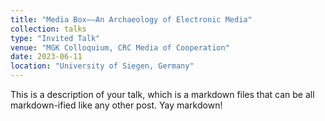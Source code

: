 ```yaml
---
title: "Media Box––An Archaeology of Electronic Media"
collection: talks
type: "Invited Talk"
venue: "MGK Colloquium, CRC Media of Cooperation"
date: 2023-06-11
location: "University of Siegen, Germany"
---
```


This is a description of your talk, which is a markdown files that can be all markdown-ified like any other post. Yay markdown!
